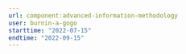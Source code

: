 ```yaml
---
url: component:advanced-information-methodology
user: burnin-a-gogo
starttime: "2022-07-15"
endtime: "2022-09-15"
---
```

<reserve />